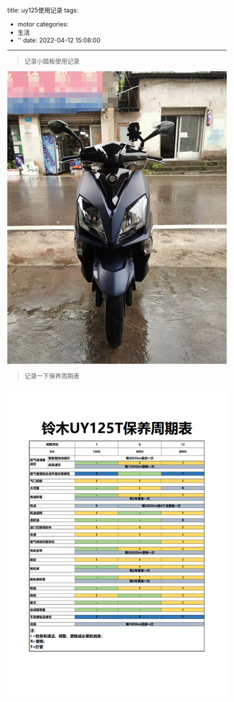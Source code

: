 title: uy125使用记录
tags:
  - motor
categories:
  - 生活
  - ''
date: 2022-04-12 15:08:00
---
>记录小踏板使用记录

<!--more-->
![uy125](/images/pasted-57.png)


<div class="success">

>记录一下保养周期表

</div>

![upload successful](/images/pasted-58.png)